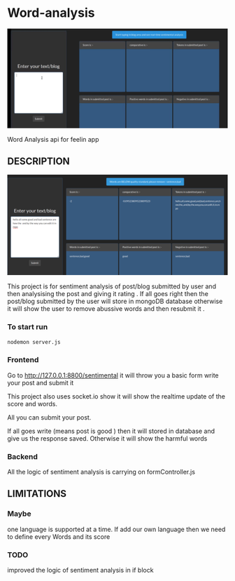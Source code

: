 # Word-analysis

![sentiment analysis](/images/sentimental.gif)

Word Analysis api for feelin app

## DESCRIPTION

![sentiment analysis](/images/sentimenatalAnalysis.png)

This project is for sentiment analysis of post/blog submitted by user and then analysising the post and giving it rating . If all goes right then the post/blog submitted by the user will store in mongoDB database otherwise it will show the user to remove abussive words and then resubmit it .

### To start run

    nodemon server.js

### Frontend

Go to http://127.0.0.1:8800/sentimental
it will throw you a basic form write your post and submit it

This project also uses socket.io show it will show the realtime update of the score and words.

All you can submit your post.

If all goes write (means post is good ) then it will stored in database and give us the response saved. Otherwise it will show the harmful words

### Backend

All the logic of sentiment analysis is carrying on formController.js

## LIMITATIONS

### Maybe

one language is supported at a time.
If add our own language then we need to define every Words and its score

### TODO

improved the logic of sentiment analysis in if block
